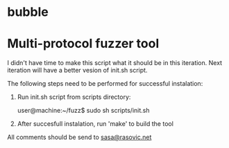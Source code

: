 # bubble
# Multi-protocol fuzzer tool


I didn't have time to make this script what it should be in this iteration. Next iteration will have a better vesion of init.sh script.

The following steps need to be performed for successful instalation:

1. Run init.sh script from scripts directory:

    user@machine:~/fuzz$ sudo sh scripts/init.sh
    
2. After succesfull instalation, run 'make' to build the tool

All comments should be send to sasa@rasovic.net


